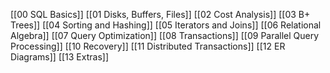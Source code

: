 [[00 SQL Basics]]
[[01 Disks, Buffers, Files]]
[[02 Cost Analysis]]
[[03 B+ Trees]]
[[04 Sorting and Hashing]]
[[05 Iterators and Joins]]
[[06 Relational Algebra]]
[[07 Query Optimization]]
[[08 Transactions]]
[[09 Parallel Query Processing]]
[[10 Recovery]]
[[11 Distributed Transactions]]
[[12 ER Diagrams]]
[[13 Extras]]